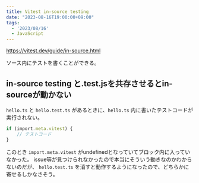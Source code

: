 ```yaml
---
title: Vitest in-source testing
date: "2023-08-16T19:00:00+09:00"
tags:
  - '2023/08/16'
  - JavaScript
---
```


https://vitest.dev/guide/in-source.html

ソース内にテストを書くことができる。

## in-source testing と.test.jsを共存させるとin-sourceが動かない

`hello.ts` と `hello.test.ts` があるときに、`hello.ts` 内に書いたテストコードが実行されない。

```typescript
if (import.meta.vitest) {
    // テストコード
}
```

このとき `import.meta.vitest` がundefinedとなっていてブロック内に入っていなかった。
issue等が見つけられなかったので本当にそういう動きなのかわからないのだが、 `hello.test.ts` を消すと動作するようになったので、どちらかに寄せるしかなさそう。
